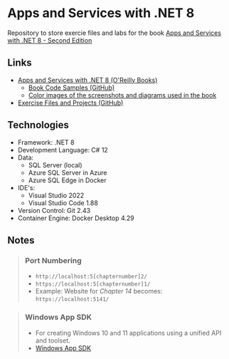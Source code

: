 # Apps and Services with .NET 8
Repository to store exercie files and labs for the book [Apps and Services with .NET 8 - Second Edition](https://learning.oreilly.com/library/view/apps-and-services/9781837637133/)

## Links
- [Apps and Services with .NET 8 (O'Reilly Books)](https://learning.oreilly.com/library/view/apps-and-services/9781837637133/)
  - [Book Code Samples (GitHub)](https://github.com/markjprice/apps-services-net8)
  - [Color images of the screenshots and diagrams used in the book](https://packt.link/gbp/9781837637133)
- [Exercise Files and Projects (GitHub)](https://github.com/mmelekus/apps-services-net8)

## Technologies
- Framework: .NET 8
- Development Language: C# 12
- Data:
  - SQL Server (local)
  - Azure SQL Server in Azure
  - Azure SQL Edge in Docker
- IDE's:
  - Visual Studio 2022
  - Visual Studio Code 1.88
- Version Control: Git 2.43
- Container Engine: Docker Desktop 4.29

## Notes
> ### Port Numbering
> - `http://localhost:5[chapternumber]2/`
> - `https://localhost:5[chapternumber]1/`
> - Example: Website for *Chapter 14* becomes: `https://localhost:5141/`

> ### Windows App SDK
> - For creating Windows 10 and 11 applications using a unified API and toolset.
> - [Windows App SDK](https://learn.microsoft.com/en-us/windows/apps/windows-app-sdk/)